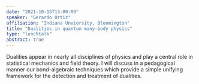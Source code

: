 ```yaml
---
date: "2021-10-15T13:00:00"
speaker: "Gerardo Ortiz"
affiliation: "Indiana Unviersity, Bloomington"
title: "Dualities in quantum many-body physics"
type: "lunchtalk"
abstract: true
---
```


Dualities appear in nearly all disciplines of physics and play a central role in statistical mechanics and field theory. I will discuss in a pedagogical manner our bond-algebraic techniques which provide a simple unifying framework for the detection and treatment of dualities.
